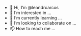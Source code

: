 - 👋 Hi, I’m @leandroarcos
- 👀 I’m interested in ...
- 🌱 I’m currently learning ...
- 💞️ I’m looking to collaborate on ...
- 📫 How to reach me ...

<!---
leandroarcos/leandroarcos is a ✨ special ✨ repository because its `README.md` (this file) appears on your GitHub profile.
You can click the Preview link to take a look at your changes.
--->
